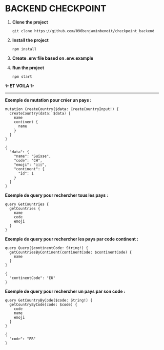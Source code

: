 
# BACKEND CHECKPOINT

1. **Clone the project**
   ```
   git clone https://github.com/096benjaminbenoit/checkpoint_backend
   ```
2. **Install the project**
   ```
   npm install
   ```
3. **Create .env file based on .env.example**

4. **Run the project**
   ```
   npm start
   ```
**✨ ET VOILA ✨**
___

**Exemple de mutation pour créer un pays :**
```
mutation CreateCountry($data: CreateCountryInput!) {
  createCountry(data: $data) {
    name
    continent {
      name
    }
  }
}

{
  "data": {
    "name": "Suisse",
    "code": "CH",
    "emoji": "🇨🇭",
    "continent": {
      "id": 1
    }
  }
}
```

**Exemple de query pour rechercher tous les pays :** 

```
query GetCountries {
  getCountries {
    name
    code
    emoji
  }
}
```

**Exemple de query pour rechercher les pays par code continent :**

```
query Query($continentCode: String!) {
  getCountriesByContinent(continentCode: $continentCode) {
    name
  }
}

{
  "continentCode": "EU"
}
```

**Exemple de query pour rechercher un pays par son code :**

```
query GetCountryByCode($code: String!) {
  getCountryByCode(code: $code) {
    code
    name
    emoji
  }
}

{
  "code": "FR"
}
```
